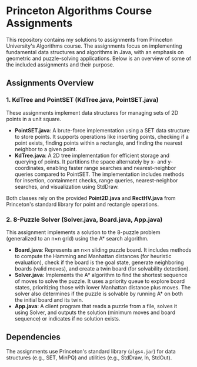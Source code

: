 # Princeton Algorithms Course Assignments

This repository contains my solutions to assignments from Princeton University's Algorithms course. The assignments focus on implementing fundamental data structures and algorithms in Java, with an emphasis on geometric and puzzle-solving applications. Below is an overview of some of the included assignments and their purpose.

## Assignments Overview

### 1. KdTree and PointSET (KdTree.java, PointSET.java)
These assignments implement data structures for managing sets of 2D points in a unit square.

- **PointSET.java**: A brute-force implementation using a SET data structure to store points. It supports operations like inserting points, checking if a point exists, finding points within a rectangle, and finding the nearest neighbor to a given point.
- **KdTree.java**: A 2D tree implementation for efficient storage and querying of points. It partitions the space alternately by x- and y-coordinates, enabling faster range searches and nearest-neighbor queries compared to PointSET. The implementation includes methods for insertion, containment checks, range queries, nearest-neighbor searches, and visualization using StdDraw.

Both classes rely on the provided **Point2D.java** and **RectHV.java** from Princeton's standard library for point and rectangle operations.

### 2. 8-Puzzle Solver (Solver.java, Board.java, App.java)
This assignment implements a solution to the 8-puzzle problem (generalized to an n×n grid) using the A* search algorithm.

- **Board.java**: Represents an n×n sliding puzzle board. It includes methods to compute the Hamming and Manhattan distances (for heuristic evaluation), check if the board is the goal state, generate neighboring boards (valid moves), and create a twin board (for solvability detection).
- **Solver.java**: Implements the A* algorithm to find the shortest sequence of moves to solve the puzzle. It uses a priority queue to explore board states, prioritizing those with lower Manhattan distance plus moves. The solver also determines if the puzzle is solvable by running A* on both the initial board and its twin.
- **App.java**: A client program that reads a puzzle from a file, solves it using Solver, and outputs the solution (minimum moves and board sequence) or indicates if no solution exists.

## Dependencies
The assignments use Princeton's standard library (`algs4.jar`) for data structures (e.g., SET, MinPQ) and utilities (e.g., StdDraw, In, StdOut).